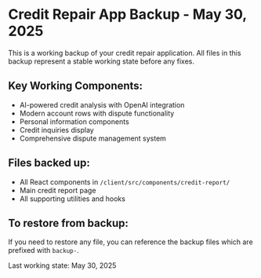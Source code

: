 # Credit Repair App Backup - May 30, 2025

This is a working backup of your credit repair application. All files in this backup represent a stable working state before any fixes.

## Key Working Components:
- AI-powered credit analysis with OpenAI integration
- Modern account rows with dispute functionality
- Personal information components
- Credit inquiries display
- Comprehensive dispute management system

## Files backed up:
- All React components in `/client/src/components/credit-report/`
- Main credit report page
- All supporting utilities and hooks

## To restore from backup:
If you need to restore any file, you can reference the backup files which are prefixed with `backup-`.

Last working state: May 30, 2025